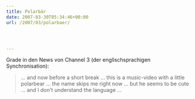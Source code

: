 ```yaml
---
title: Polarbär
date: 2007-03-30T05:34:46+00:00
url: /2007/03/polarbaer/




---
```

Grade in den News von Channel 3 (der englischsprachigen Synchronisation):

> ... and now before a short break ... this is a music-video with a little polarbear ... the name skips me right now ... but he seems to be cute ... and I don't understand the language ...
